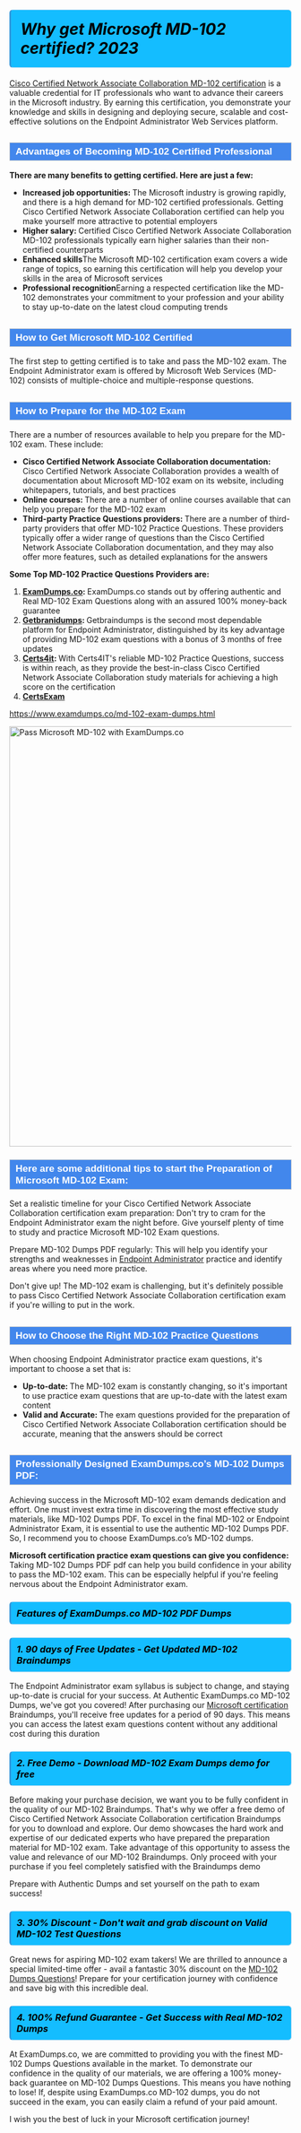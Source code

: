 <h1>                <strong><span style="display: block; color: #000000; background: #14BDFF; border: 0.5px solid #AED6F1; border-left: 3px solid #3498DB; padding: .6em; border-radius: 6px;">                     <em>Why get Microsoft MD-102 certified? 2023</em>                </span></strong>            </h1>                                    <p><a href="https://www.examdumps.co/ccna-collaboration-exam-dumps.html">Cisco Certified Network Associate Collaboration MD-102 certification</a> is a valuable credential for IT professionals who want to advance their careers in the Microsoft industry. By earning this certification, you demonstrate your knowledge and skills in designing and deploying secure, scalable and cost-effective solutions on the Endpoint Administrator Web Services platform.</p>                        <h2 style="background: #4287ec; border: 1px solid #cccccc; padding: 5px 10px;">                <span style="color: #ffffff;">                    <span style="font-size: 11pt;">                        <span style="line-height: normal;">                            <span style="font-family: Calibri,sans-serif;">                                <strong>                                    <span style="font-size: 13.0pt;">Advantages of Becoming MD-102 Certified Professional </span>                                </strong>                            </span>                        </span>                    </span>                </span>            </h2>                        <p><strong>There are many benefits to getting certified. Here are just a few:</strong></p>                        <ul>                <li><strong>Increased job opportunities: </strong>The Microsoft industry is growing rapidly, and there is a high demand for MD-102 certified professionals. Getting Cisco Certified Network Associate Collaboration certified can help you make yourself more attractive to potential employers</li>                <li><strong>Higher salary: </strong>Certified Cisco Certified Network Associate Collaboration MD-102 professionals typically earn higher salaries than their non-certified counterparts</li>                <li><strong>Enhanced skills</strong>The Microsoft MD-102 certification exam covers a wide range of topics, so earning this certification will help you develop your skills in the area of Microsoft services</li>                <li><strong>Professional recognition</strong>Earning a respected certification like the MD-102 demonstrates your commitment to your profession and your ability to stay up-to-date on the latest cloud computing trends</li>            </ul>                        <h2 style="background: #4287ec; border: 1px solid #cccccc; padding: 5px 10px;">                <span style="color: #ffffff;">                    <span style="font-size: 11pt;">                        <span style="line-height: normal;">                            <span style="font-family: Calibri,sans-serif;">                                <strong>                                    <span style="font-size: 13.0pt;">How to Get Microsoft MD-102 Certified</span>                                </strong>                            </span>                        </span>                    </span>                </span>            </h2>                        <p>The first step to getting certified is to take and pass the MD-102 exam. The Endpoint Administrator exam is offered by Microsoft Web Services (MD-102) consists of multiple-choice and multiple-response questions.</p>                        <h2 style="background: #4287ec; border: 1px solid #cccccc; padding: 5px 10px;">                <span style="color: #ffffff;">                    <span style="font-size: 11pt;">                        <span style="line-height: normal;">                            <span style="font-family: Calibri,sans-serif;">                                <strong>                                    <span style="font-size: 13.0pt;">How to Prepare for the MD-102 Exam</span>                                </strong>                            </span>                        </span>                    </span>                </span>            </h2>                        <p>There are a number of resources available to help you prepare for the MD-102 exam. These include:</p>            <ul>                <li><strong>Cisco Certified Network Associate Collaboration documentation: </strong> Cisco Certified Network Associate Collaboration provides a wealth of documentation about Microsoft MD-102 exam on its website, including whitepapers, tutorials, and best practices</li>                <li><strong>Online courses: </strong> There are a number of online courses available that can help you prepare for the MD-102 exam</li>                <li><strong>Third-party <span class="exam_variation">Practice Questions</span> providers: </strong>There are a number of third-party providers that offer MD-102 <span class="exam_variation">Practice Questions</span>. These providers typically offer a wider range of questions than the Cisco Certified Network Associate Collaboration documentation, and they may also offer more features, such as detailed explanations for the answers</li>            </ul>                        <p><strong>Some Top MD-102 <span class="exam_variation">Practice Questions</span> Providers are: </strong></p>            <ol>                <li><strong><a href="https://www.examdumps.co/">ExamDumps.co</a>: </strong>ExamDumps.co stands out by offering authentic and Real MD-102 Exam Questions along with an assured 100% money-back guarantee</li>                <li><strong><a href="https://www.getbranidumps.com/">Getbranidumps</a>: </strong>Getbraindumps is the second most dependable platform for Endpoint Administrator, distinguished by its key advantage of providing MD-102 exam questions with a bonus of 3 months of free updates</li>                <li><strong><a href="https://www.certs4it.com/">Certs4it</a>: </strong>With Certs4IT's reliable MD-102 <span class="exam_variation">Practice Questions</span>, success is within reach, as they provide the best-in-class Cisco Certified Network Associate Collaboration study materials for achieving a high score on the certification</li>                <li><strong><a href="https://www.certsexam.com/">CertsExam</a></strong></li>            </ol>                        <p><a href="https://www.examdumps.co/md-102-exam-dumps.html">https://www.examdumps.co/md-102-exam-dumps.html</a></p>                        <p><a href="https://www.examdumps.co/"><img src="https://www.examdumps.co//images/banners/big-sale-20-percent-discount-offer-examdumps.jpg" class="postImage" alt="Pass Microsoft MD-102 with ExamDumps.co" width="750"></a></p>                                        <h3 style="background: #4287ec; border: 1px solid #cccccc; padding: 5px 10px;">                <span style="color: #ffffff;">                    <span style="font-size: 11pt;">                        <span style="line-height: normal;">                            <span style="font-family: Calibri,sans-serif;">                                <strong>                                    <span style="font-size: 13.0pt;">Here are some additional tips to start the Preparation of Microsoft MD-102 Exam:</span>                                </strong>                            </span>                        </span>                    </span>                </span>            </h3>                        <p>Set a realistic timeline for your Cisco Certified Network Associate Collaboration certification exam preparation: Don't try to cram for the Endpoint Administrator exam the night before. Give yourself plenty of time to study and practice Microsoft MD-102 Exam questions.</p>            <p>Prepare MD-102 <span class="exam_variation2">Dumps PDF</span> regularly: This will help you identify your strengths and weaknesses in <a href="https://www.examdumps.co/md-102-exam-dumps.html">Endpoint Administrator</a> practice and identify areas where you need more practice.</p>            <p>Don't give up! The MD-102 exam is challenging, but it's definitely possible to pass Cisco Certified Network Associate Collaboration certification exam if you're willing to put in the work.</p>                                    <h2 style="background: #4287ec; border: 1px solid #cccccc; padding: 5px 10px;">                <span style="color: #ffffff;">                    <span style="font-size: 11pt;">                        <span style="line-height: normal;">                            <span style="font-family: Calibri,sans-serif;">                                <strong>                                    <span style="font-size: 13.0pt;">How to Choose the Right MD-102 Practice Questions</span>                                </strong>                            </span>                        </span>                    </span>                </span>            </h2>                        <p>When choosing Endpoint Administrator practice exam questions, it's important to choose a set that is:</p>            <ul>                <li><strong>Up-to-date: </strong>The MD-102 exam is constantly changing, so it's important to use practice exam questions that are up-to-date with the latest exam content</li>                <li><strong>Valid and Accurate: </strong>The exam questions provided for the preparation of Cisco Certified Network Associate Collaboration certification should be accurate, meaning that the answers should be correct</li>            </ul>                        <h2 style="background: #4287ec; border: 1px solid #cccccc; padding: 5px 10px;">                <span style="color: #ffffff;">                    <span style="font-size: 11pt;">                        <span style="line-height: normal;">                            <span style="font-family: Calibri,sans-serif;">                                <strong>                                    <span style="font-size: 13.0pt;">Professionally Designed ExamDumps.co’s MD-102 <span class="exam_variation2">Dumps PDF</span>:</span>                                </strong>                            </span>                        </span>                    </span>                </span>            </h2>                        <p>Achieving success in the Microsoft MD-102 exam demands dedication and effort. One must invest extra time in discovering the most effective study materials, like MD-102 <span class="exam_variation2">Dumps PDF</span>. To excel in the final MD-102 or Endpoint Administrator Exam, it is essential to use the authentic MD-102 <span class="exam_variation2">Dumps PDF</span>. So, I recommend you to choose ExamDumps.co’s MD-102 dumps.</p>            <p><strong>Microsoft certification practice exam questions can give you confidence: </strong> Taking MD-102 <span class="exam_variation2">Dumps PDF</span> pdf can help you build confidence in your ability to pass the MD-102 exam. This can be especially helpful if you're feeling nervous about the Endpoint Administrator exam.</p>                       <h3>                <strong>                    <span style="display: block; color: #000000; background: #14BDFF; border: 0.5px solid #AED6F1; border-left: 3px solid #3498DB; padding: .6em; border-radius: 6px;">                        <em>Features of ExamDumps.co MD-102 PDF Dumps</em>                    </span>                </strong>            </h3>                        <h3>                <strong>                    <span style="display: block; color: #000000; background: #14BDFF; border: 0.5px solid #AED6F1; border-left: 3px solid #3498DB; padding: .6em; border-radius: 6px;">                        <em>1. 90 days of Free Updates - Get Updated MD-102 <span class="exam_variation3">Braindumps</span> </em>                    </span>                </strong>            </h3>            <p>The Endpoint Administrator exam syllabus is subject to change, and staying up-to-date is crucial for your success. At Authentic ExamDumps.co MD-102 Dumps, we've got you covered! After purchasing our <a href="https://www.examdumps.co/microsoft-exam-dumps.html">Microsoft certification</a> <span class="exam_variation3">Braindumps</span>, you'll receive free updates for a period of 90 days. This means you can access the latest exam questions content without any additional cost during this duration</p>                        <h3>                <strong>                    <span style="display: block; color: #000000; background: #14BDFF; border: 0.5px solid #AED6F1; border-left: 3px solid #3498DB; padding: .6em; border-radius: 6px;">                        <em>2. Free Demo - Download MD-102 <span>Exam Dumps demo for free</span></em>                    </span>                </strong>            </h3>            <p>Before making your purchase decision, we want you to be fully confident in the quality of our MD-102 <span class="exam_variation3">Braindumps</span>. That's why we offer a free demo of Cisco Certified Network Associate Collaboration certification <span class="exam_variation3">Braindumps</span> for you to download and explore. Our demo showcases the hard work and expertise of our dedicated experts who have prepared the preparation material for MD-102 exam. Take advantage of this opportunity to assess the value and relevance of our MD-102 <span class="exam_variation3">Braindumps</span>. Only proceed with your purchase if you feel completely satisfied with the <span class="exam_variation3">Braindumps</span> demo</p>            <p>Prepare with Authentic Dumps and set yourself on the path to exam success!</p>                        <h3>                <strong>                    <span style="display: block; color: #000000; background: #14BDFF; border: 0.5px solid #AED6F1; border-left: 3px solid #3498DB; padding: .6em; border-radius: 6px;">                        <em>3. 30% Discount - Don't wait and grab discount on Valid MD-102 <span>Test Questions</span></em>                    </span>                </strong>            </h3>            <p>Great news for aspiring MD-102 exam takers! We are thrilled to announce a special limited-time offer - avail a fantastic 30% discount on the <a href="https://www.examdumps.co/md-102-exam-dumps.html">MD-102 <span class="exam_variation4">Dumps Questions</span></a>! Prepare for your certification journey with confidence and save big with this incredible deal.</p>                        <h3>                <strong>                    <span style="display: block; color: #000000; background: #14BDFF; border: 0.5px solid #AED6F1; border-left: 3px solid #3498DB; padding: .6em; border-radius: 6px;">                        <em>4. 100% Refund Guarantee - Get Success with Real MD-102 Dumps</em>                    </span>                </strong>            </h3>            <p>At ExamDumps.co, we are committed to providing you with the finest MD-102 <span class="exam_variation4">Dumps Questions</span> available in the market. To demonstrate our confidence in the quality of our materials, we are offering a 100% money-back guarantee on MD-102 <span class="exam_variation4">Dumps Questions</span>. This means you have nothing to lose! If, despite using ExamDumps.co MD-102 dumps, you do not succeed in the exam, you can easily claim a refund of your paid amount.</p>            <p>I wish you the best of luck in your Microsoft certification journey!</p>        
